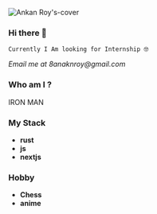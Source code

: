 ![Ankan Roy's-cover](https://user-images.githubusercontent.com/58530461/178129105-ab28b7ba-5595-4d61-a6e3-0390368a2258.png)

### Hi there 👋

`Currently I Am looking for Internship 🤓`

_Email me at 8anaknroy@gmail.com_

### Who am I ?

IRON MAN

### My Stack
- **rust**
- **js**
- **nextjs**

### Hobby
- **Chess**
- **anime**
